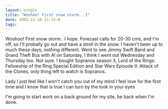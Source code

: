 ```yaml
---
layout: single
title: "Woohoo! First snow storm.. I"
date: 2002-11-16 21:15:0
tags: 
---
```


Woohoo! First snow storm.. I hope. Forecast calls for 20-30 cms, and I'm off, so I'll probally go out and have a stroll in the snow. I haven't been up to much these days, nothing different. Went to see Jimmy Swift Band and Grand Theft Bus with Al on Saturday, I think I went out Wednesday and Thursday too. Not sure. I bought Sopranos season 3, Lord of the Rings: Fellowship of the Ring Special Edition and Star Wars Episode II: Attack of the Clones, only thing left to watch is Sopranos.




Lady I just feel like
I won't catch you
out of my mind
I feel love for the first time
and I know that is true
I can turn by the look in your eyes




I'm going to start work on a back ground for my site, be back when I'm done.

